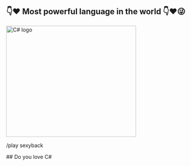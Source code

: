  ## :point_down::heart: Most powerful language in the world :point_down::heart::stuck_out_tongue_winking_eye:  
 <img src="https://interset.co.th/wp-content/uploads/2018/07/27_c-sharp-logo-filled.png" alt="C# logo" style="float:center; margin-right:25px;" width="350" height="300" />
<p>/play sexyback</p>
 ## Do you love C# 

